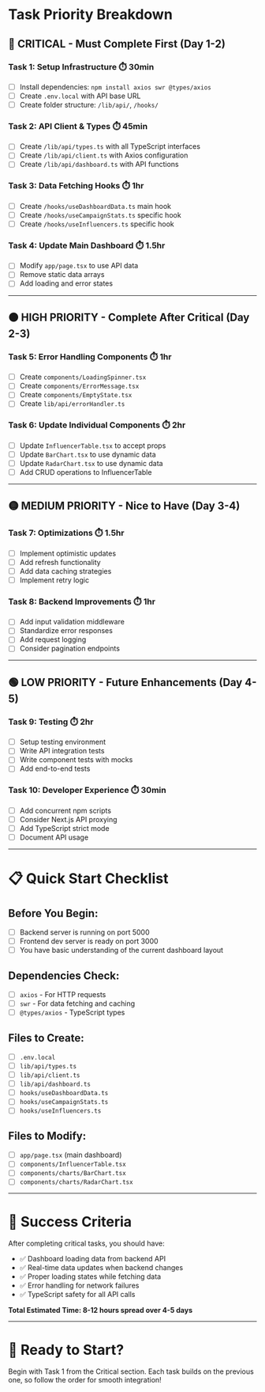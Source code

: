 # Task Priority Breakdown

## 🔴 **CRITICAL - Must Complete First (Day 1-2)**

### Task 1: Setup Infrastructure ⏱️ 30min
- [ ] Install dependencies: `npm install axios swr @types/axios`
- [ ] Create `.env.local` with API base URL
- [ ] Create folder structure: `/lib/api/`, `/hooks/`

### Task 2: API Client & Types ⏱️ 45min
- [ ] Create `/lib/api/types.ts` with all TypeScript interfaces
- [ ] Create `/lib/api/client.ts` with Axios configuration
- [ ] Create `/lib/api/dashboard.ts` with API functions

### Task 3: Data Fetching Hooks ⏱️ 1hr
- [ ] Create `/hooks/useDashboardData.ts` main hook
- [ ] Create `/hooks/useCampaignStats.ts` specific hook
- [ ] Create `/hooks/useInfluencers.ts` specific hook

### Task 4: Update Main Dashboard ⏱️ 1.5hr
- [ ] Modify `app/page.tsx` to use API data
- [ ] Remove static data arrays
- [ ] Add loading and error states

---

## 🟠 **HIGH PRIORITY - Complete After Critical (Day 2-3)**

### Task 5: Error Handling Components ⏱️ 1hr
- [ ] Create `components/LoadingSpinner.tsx`
- [ ] Create `components/ErrorMessage.tsx`
- [ ] Create `components/EmptyState.tsx`
- [ ] Create `lib/api/errorHandler.ts`

### Task 6: Update Individual Components ⏱️ 2hr
- [ ] Update `InfluencerTable.tsx` to accept props
- [ ] Update `BarChart.tsx` to use dynamic data
- [ ] Update `RadarChart.tsx` to use dynamic data
- [ ] Add CRUD operations to InfluencerTable

---

## 🟡 **MEDIUM PRIORITY - Nice to Have (Day 3-4)**

### Task 7: Optimizations ⏱️ 1.5hr
- [ ] Implement optimistic updates
- [ ] Add refresh functionality
- [ ] Add data caching strategies
- [ ] Implement retry logic

### Task 8: Backend Improvements ⏱️ 1hr
- [ ] Add input validation middleware
- [ ] Standardize error responses
- [ ] Add request logging
- [ ] Consider pagination endpoints

---

## 🟢 **LOW PRIORITY - Future Enhancements (Day 4-5)**

### Task 9: Testing ⏱️ 2hr
- [ ] Setup testing environment
- [ ] Write API integration tests
- [ ] Write component tests with mocks
- [ ] Add end-to-end tests

### Task 10: Developer Experience ⏱️ 30min
- [ ] Add concurrent npm scripts
- [ ] Consider Next.js API proxying
- [ ] Add TypeScript strict mode
- [ ] Document API usage

---

# 📋 **Quick Start Checklist**

## Before You Begin:
- [ ] Backend server is running on port 5000
- [ ] Frontend dev server is ready on port 3000
- [ ] You have basic understanding of the current dashboard layout

## Dependencies Check:
- [ ] `axios` - For HTTP requests
- [ ] `swr` - For data fetching and caching
- [ ] `@types/axios` - TypeScript types

## Files to Create:
- [ ] `.env.local`
- [ ] `lib/api/types.ts`
- [ ] `lib/api/client.ts`  
- [ ] `lib/api/dashboard.ts`
- [ ] `hooks/useDashboardData.ts`
- [ ] `hooks/useCampaignStats.ts`
- [ ] `hooks/useInfluencers.ts`

## Files to Modify:
- [ ] `app/page.tsx` (main dashboard)
- [ ] `components/InfluencerTable.tsx`
- [ ] `components/charts/BarChart.tsx`
- [ ] `components/charts/RadarChart.tsx`

---

# 🎯 **Success Criteria**

After completing critical tasks, you should have:
- ✅ Dashboard loading data from backend API
- ✅ Real-time data updates when backend changes
- ✅ Proper loading states while fetching data
- ✅ Error handling for network failures
- ✅ TypeScript safety for all API calls

**Total Estimated Time: 8-12 hours spread over 4-5 days**

---

# 🚀 **Ready to Start?**

Begin with Task 1 from the Critical section. Each task builds on the previous one, so follow the order for smooth integration!

